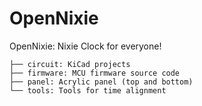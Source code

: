 # OpenNixie

OpenNixie: Nixie Clock for everyone!

```
├── circuit: KiCad projects
├── firmware: MCU firmware source code
├── panel: Acrylic panel (top and bottom)
└── tools: Tools for time alignment
```
